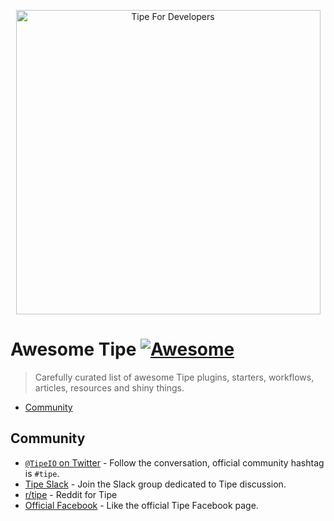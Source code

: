 <p align="center">
  <img width="487" alt="Tipe For Developers" src="https://user-images.githubusercontent.com/1016365/32705887-92e25d68-c7cd-11e7-9751-acdc196e7cb8.png">
</p>

# Awesome Tipe [![Awesome](https://cdn.rawgit.com/sindresorhus/awesome/d7305f38d29fed78fa85652e3a63e154dd8e8829/media/badge.svg)](https://github.com/sindresorhus/awesome)
> Carefully curated list of awesome Tipe plugins, starters, workflows, articles, resources and shiny things.

- [Community](#community)


## Community
- [`@TipeIO` on Twitter](https://twitter.com/tipeio) - Follow the conversation, official community hashtag is `#tipe`.
- [Tipe Slack](https://tipe-community.slack.com) - Join the Slack group dedicated to Tipe discussion.
- [r/tipe](https://www.reddit.com/r/tipe/) - Reddit for Tipe
- [Official Facebook](https://www.facebook.com/tipecms/) - Like the official Tipe Facebook page.
